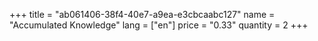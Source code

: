 +++
title = "ab061406-38f4-40e7-a9ea-e3cbcaabc127"
name = "Accumulated Knowledge"
lang = ["en"]
price = "0.33"
quantity = 2
+++
